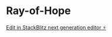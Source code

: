 # Ray-of-Hope

[Edit in StackBlitz next generation editor ⚡️](https://stackblitz.com/~/github.com/AngelFallen13/Ray-of-Hope)